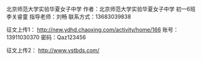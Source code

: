 北京师范大学实验华夏女子中学
作者：北京师范大学实验华夏女子中学 初一6班 李关睿童
指导老师：刘畅
联系方式：13683039838

征文上传1：
http://new.ydhd.chaoxing.com/activity/home/166
账号：13911030370
密码：Qaz123456


征文上传2：
http://www.ystbds.com/

